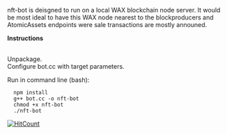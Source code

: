 nft-bot is deisgned to run on a local WAX blockchain node server. It would be most ideal to have this WAX node nearest to the blockproducers and AtomicAssets endpoints were sale transactions are mostly announed. 

**Instructions**<br><br>

  Unpackage. <br>
  Configure bot.cc with target parameters.<br>
  
  Run in command line (bash):<br>
      
      npm install
      g++ bot.cc -o nft-bot
      chmod +x nft-bot
      ./nft-bot

[![HitCount](https://hits.dwyl.com/eazarkman/nft-bot.svg?style=flat-square)](http://hits.dwyl.com/eazarkman/nft-bot)

